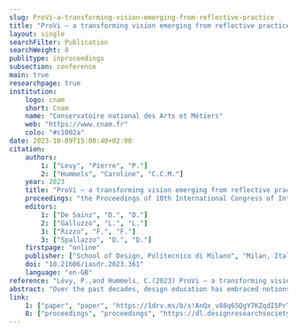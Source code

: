 ```yaml
---
slug: ProVi-a-transforming-vision-emerging-from-reflective-practice
title: "ProVi – a transforming vision emerging from reflective practice"
layout: single
searchFilter: Publication
searchWeight: 8
publitype: inproceedings
subsection: conference
main: true
researchpage: true
institution:
    logo: cnam
    short: Cnam
    name: "Conservatoire national des Arts et Métiers"
    web: "https://www.cnam.fr"
    colo: "#c1002a"
date: 2023-10-09T15:00:40+02:00
citation:
    authors:
        1: ["Levy", "Pierre", "P."]
        2: ["Hummels", "Caroline", "C.C.M."]
    year: 2023
    title: "ProVi – a transforming vision emerging from reflective practice"
    proceedings: "the Proceedings of 10th International Congress of International Association of Societies of Design Research, IASDR 2023: Life-Changing Design"
    editors:
        1: ["De Sainz", "D.", "D."]
        2: ["Galluzzo", "L.", "L."]
        3: ["Rizzo", "F.", "F."]
        3: ["Spallazzo", "D.", "D."]
    firstpage: "online"
    publisher: ["School of Design, Politecnico di Milano", "Milan, Italy"]
    doi: "10.21606/iasdr.2023.361"
    language: "en-GB"
reference: "Lévy, P.,and Hummels, C.(2023) ProVi – a transforming vision emerging from reflective practice, in De Sainz, D., Galluzzo, L., Rizzo, F., Spallazzo, D. (eds.), IASDR 2023: Life-Changing Design, 9-13 October, Milan, Italy. https://doi.org/10.21606/iasdr.2023.361"
abstract: "Over the past decades, design education has embraced notions related to self-directed learning, reflective practices, and lifelong learning. This perspective has led to the creation of various resources for design education and design practice, among which the Personal Development Plan which has played a central role in the ID Competence Framework at the ID Department of Eindhoven University of Technology. Over nearly 15 years of use, we propose an “updated” version of the PDP to strengthen its benefits from a programmatical and methodological perspective. The updated version, named Projected Vision (ProVi), is composed of five elements to structure a reflective and operatable vision for design practice. The five elements, described in depth in this paper, are: a reflective space, a framework inspired by the annotated portfolio approach and structured by dimensions that coherently supports the rest of the reflective practice; a horizon, a vision statement which attention will be directed towards; a standpoint, a declaration of where one stands at the time of working with ProVi, in reference to the reflective space; a path (or a map when complex choices are involved); and a refreshing moment to reconsider the first four elements. Tested by design Master degree students at the National Conservatory of Arts and Craft in France, ProVi was shown to critically support students’ reflection of their practice and of the strategy for future professional development."
link:
    1: ["paper", "paper", "https://1drv.ms/b/s!AnQx_v88q65QgY7KZqdI5PrTZ1uufYk?e=FJSSHe"]
    8: ["proceedings", "proceedings", "https://dl.designresearchsociety.org/iasdr/iasdr2023/fullpapers/108/"]
---
```


